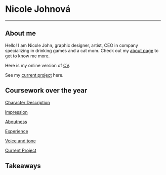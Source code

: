 # Nicole Johnová



---
## About me
Hello! I am Nicole John, graphic designer, artist, CEO in company specializing in drinking games and a cat mom.
Check out my [about page](03-aboutness/) to get to know me more.

Here is my online version of [CV](04-experience/).

See my [current project](03-aboutness/case-study.md) here.

## Coursework over the year

[Character Description](01-character-description/)

[Impression](02-impression/)

[Aboutness](03-aboutness/)

[Experience](04-experience/)

[Voice and tone](05-voice-tone/)

[Current Project](03-aboutness/case-study.md)

## Takeaways
